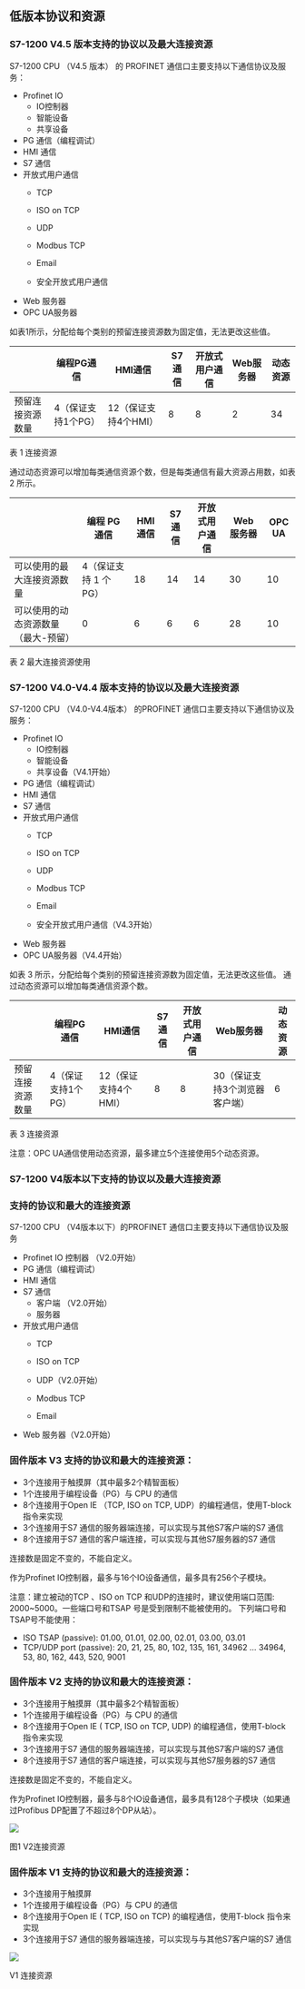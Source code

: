 ## 低版本协议和资源

### S7-1200 V4.5 版本支持的协议以及最大连接资源

S7-1200 CPU （V4.5 版本） 的 PROFINET 通信口主要支持以下通信协议及服务：

* Profinet IO
    * IO控制器
    * 智能设备
    * 共享设备
* PG 通信（编程调试）
* HMI 通信
* S7 通信
* 开放式用户通信
    * TCP
    * ISO on TCP
    * UDP  
        
    * Modbus TCP
    * Email
    * 安全开放式用户通信
* Web 服务器
* OPC UA服务器

如表1所示，分配给每个类别的预留连接资源数为固定值，无法更改这些值。

|     | 编程PG通信 | HMI通信 | S7通信 | 开放式用户通信 | Web服务器 | 动态资源 |
| --- | --- | --- | --- | --- | --- | --- |
| 预留连接资源数量 | 4（保证支持1个PG） | 12（保证支持4个HMI） | 8   | 8   | 2   | 34  |

表 1 连接资源

通过动态资源可以增加每类通信资源个数，但是每类通信有最大资源占用数，如表 2 所示。

|     | 编程 PG 通信 | HMI 通信 | S7 通信 | 开放式用户通信 | Web 服务器 | OPC UA |
| --- | --- | --- | --- | --- | --- | --- |
| 可以使用的最大连接资源数量 | 4（保证支持 1 个 PG） | 18  | 14  | 14  | 30  | 10  |
| 可以使用的动态资源数量（最大-预留） | 0   | 6   | 6   | 6   | 28  | 10  |

表 2 最大连接资源使用

### S7-1200 V4.0-V4.4 版本支持的协议以及最大连接资源

S7-1200 CPU （V4.0-V4.4版本） 的PROFINET 通信口主要支持以下通信协议及服务：

* Profinet IO
    * IO控制器
    * 智能设备
    * 共享设备（V4.1开始）
* PG 通信（编程调试）
* HMI 通信
* S7 通信
* 开放式用户通信
    * TCP
    * ISO on TCP
    * UDP  
        
    * Modbus TCP
    * Email
    * 安全开放式用户通信（V4.3开始）
* Web 服务器
* OPC UA服务器（V4.4开始）

如表 3 所示，分配给每个类别的预留连接资源数为固定值，无法更改这些值。 通过动态资源可以增加每类通信资源个数。

|     | 编程PG通信 | HMI通信 | S7通信 | 开放式用户通信 | Web服务器 | 动态资源 |
| --- | --- | --- | --- | --- | --- | --- |
| 预留连接资源数量 | 4（保证支持1个PG） | 12（保证支持4个HMI） | 8   | 8   | 30（保证支持3个浏览器客户端） | 6   |

表 3 连接资源

注意：OPC UA通信使用动态资源，最多建立5个连接使用5个动态资源。

### S7-1200 V4版本以下支持的协议以及最大连接资源

### 支持的协议和最大的连接资源

S7-1200 CPU （V4版本以下）的PROFINET 通信口主要支持以下通信协议及服务

* Profinet IO 控制器 （V2.0开始）
* PG 通信（编程调试）
* HMI 通信
* S7 通信
    * 客户端 （V2.0开始）
    * 服务器
* 开放式用户通信
    * TCP
    * ISO on TCP
    * UDP（V2.0开始）  
        
    * Modbus TCP
    * Email
* Web 服务器（V2.0开始）  
    

### 固件版本 V3 支持的协议和最大的连接资源：

* 3个连接用于触摸屏（其中最多2个精智面板）
* 1个连接用于编程设备（PG）与 CPU 的通信
* 8个连接用于Open IE （TCP, ISO on TCP, UDP）的编程通信，使用T-block 指令来实现
* 3个连接用于S7 通信的服务器端连接，可以实现与其他S7客户端的S7 通信
* 8个连接用于S7 通信的客户端连接，可以实现与其他S7服务器的S7 通信

连接数是固定不变的，不能自定义。

作为Profinet IO控制器，最多与16个IO设备通信，最多具有256个子模块。

注意：建立被动的TCP 、ISO on TCP 和UDP的连接时，建议使用端口范围: 2000~5000。一些端口号和TSAP 号是受到限制不能被使用的。 下列端口号和TSAP号不能使用：

* ISO TSAP (passive): 01.00, 01.01, 02.00, 02.01, 03.00, 03.01
* TCP/UDP port (passive): 20, 21, 25, 80, 102, 135, 161, 34962 … 34964, 53, 80, 162, 443, 520, 9001

### 固件版本 V2 支持的协议和最大的连接资源：

* 3个连接用于触摸屏（其中最多2个精智面板）
* 1个连接用于编程设备（PG）与 CPU 的通信
* 8个连接用于Open IE ( TCP, ISO on TCP, UDP) 的编程通信，使用T-block 指令来实现
* 3个连接用于S7 通信的服务器端连接，可以实现与其他S7客户端的S7 通信
* 8个连接用于S7 通信的客户端连接，可以实现与其他S7服务器的S7 通信

连接数是固定不变的，不能自定义。

作为Profinet IO控制器，最多与8个IO设备通信，最多具有128个子模块（如果通过Profibus DP配置了不超过8个DP从站）。

![](images/3-01.JPG)

图1 V2连接资源

### 固件版本 V1 支持的协议和最大的连接资源：

* 3个连接用于触摸屏
* 1个连接用于编程设备（PG）与 CPU 的通信
* 8个连接用于Open IE ( TCP, ISO on TCP) 的编程通信，使用T-block 指令来实现
* 3个连接用于S7 通信的服务器端连接，可以实现与与其他S7客户端的S7 通信

![](images/3-02.JPG)

V1 连接资源